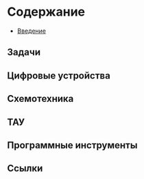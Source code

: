 # Содержание

* [Введение](README.md)

## Задачи

## Цифровые устройства

## Схемотехника

## ТАУ

## Программные инструменты

## Ссылки